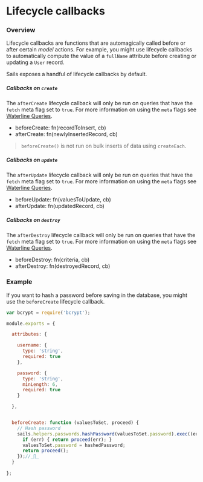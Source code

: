# Lifecycle callbacks

### Overview

Lifecycle callbacks are functions that are automagically called before or after certain _model_ actions.  For example, you might use lifecycle callbacks to automatically compute the value of a `fullName` attribute before creating or updating a `User` record.

Sails exposes a handful of lifecycle callbacks by default.

##### Callbacks on `create`

The `afterCreate` lifecycle callback will only be run on queries that have the `fetch` meta flag set to `true`. For more information on using the `meta` flags see [Waterline Queries](https://sailsjs.com/documentation/reference/waterline-orm/queries/meta).

  - beforeCreate: fn(recordToInsert, cb)
  - afterCreate: fn(newlyInsertedRecord, cb)

> `beforeCreate()` is not run on bulk inserts of data using `createEach`.

##### Callbacks on `update`

The `afterUpdate` lifecycle callback will only be run on queries that have the `fetch` meta flag set to `true`. For more information on using the `meta` flags see [Waterline Queries](https://sailsjs.com/documentation/reference/waterline-orm/queries/meta).

  - beforeUpdate: fn(valuesToUpdate, cb)
  - afterUpdate: fn(updatedRecord, cb)

##### Callbacks on `destroy`

The `afterDestroy` lifecycle callback will only be run on queries that have the `fetch` meta flag set to `true`. For more information on using the `meta` flags see [Waterline Queries](https://sailsjs.com/documentation/reference/waterline-orm/queries/meta).

  - beforeDestroy: fn(criteria, cb)
  - afterDestroy: fn(destroyedRecord, cb)


### Example

If you want to hash a password before saving in the database, you might use the `beforeCreate` lifecycle callback.

```javascript
var bcrypt = require('bcrypt');

module.exports = {

  attributes: {

    username: {
      type: 'string',
      required: true
    },

    password: {
      type: 'string',
      minLength: 6,
      required: true
    }

  },


  beforeCreate: function (valuesToSet, proceed) {
    // Hash password
    sails.helpers.passwords.hashPassword(valuesToSet.password).exec((err, hashedPassword)=>{
      if (err) { return proceed(err); }
      valuesToSet.password = hashedPassword;
      return proceed();
    });//_∏_
  }
  
};
```



<docmeta name="displayName" value="Lifecycle callbacks">
